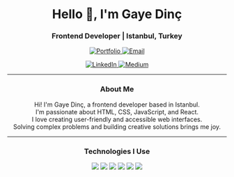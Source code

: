 <div align="center">

<h1>Hello 👋, I'm Gaye Dinç</h1>
<h3>Frontend Developer | Istanbul, Turkey</h3>

<p>
  <a href="https://gayedinc.com" target="_blank" title="Visit my portfolio website">
    <img src="https://img.shields.io/badge/%20Portfolio-6EC1E4?style=for-the-badge&logo=googlechrome&logoColor=white" alt="Portfolio" />
  </a>
  <a href="mailto:gayedinc190@gmail.com" title="Send me an email">
    <img src="https://img.shields.io/badge/%20Email-FB6D6C?style=for-the-badge&logo=gmail&logoColor=white" alt="Email" />
  </a>
</p>
<p>
  <a href="https://www.linkedin.com/in/gayedinc" target="_blank" title="View my LinkedIn profile">
    <img src="https://img.shields.io/badge/%20LinkedIn-8AB6D6?style=for-the-badge&logo=linkedin&logoColor=white" alt="LinkedIn" />
  </a>
  <a href="https://medium.com/@gayedinc190" target="_blank" title="Read my Medium articles">
    <img src="https://img.shields.io/badge/%20Medium-F9C784?style=for-the-badge&logo=medium&logoColor=black" alt="Medium" />
  </a>
</p>

---

### About Me

Hi! I'm Gaye Dinç, a frontend developer based in Istanbul.  
I'm passionate about HTML, CSS, JavaScript, and React.  
I love creating user-friendly and accessible web interfaces.  
Solving complex problems and building creative solutions brings me joy.

---

### Technologies I Use

<p>
  <img src="https://img.shields.io/badge/HTML5-E34F26?style=for-the-badge&logo=html5&logoColor=white"/>
  <img src="https://img.shields.io/badge/CSS3-1572B6?style=for-the-badge&logo=css3&logoColor=white"/>
  <img src="https://img.shields.io/badge/JavaScript-F7DF1E?style=for-the-badge&logo=javascript&logoColor=black"/>
  <img src="https://img.shields.io/badge/React-61DAFB?style=for-the-badge&logo=react&logoColor=black"/>
  <img src="https://img.shields.io/badge/Git-F05032?style=for-the-badge&logo=git&logoColor=white"/>
  <img src="https://img.shields.io/badge/GitHub-181717?style=for-the-badge&logo=github&logoColor=white"/>
</p>

</div>
